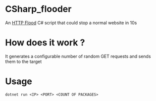 # CSharp_flooder
An [HTTP Flood](https://en.m.wikipedia.org/wiki/HTTP_Flood) C# script that could stop a normal website in 10s

# How does it work ?
It generates a configurable number of random GET requests and sends them to the target

# Usage

```
dotnet run <IP> <PORT> <COUNT OF PACKAGES>
```
